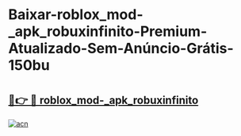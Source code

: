 # Baixar-roblox_mod-_apk_robuxinfinito-Premium-Atualizado-Sem-Anúncio-Grátis-150bu

# <h2><a href="https://2cwxbt.esa.edu.pl?src=roblox_mod-_apk_robuxinfinito&ref=150bu">🔗👉 🔴 roblox_mod-_apk_robuxinfinito</a></h2>

[![acn](https://github.com/user-attachments/assets/0f9c940e-d8b0-45ae-aac7-cd30a18b3e1c)](https://2cwxbt.esa.edu.pl?src=roblox_mod-_apk_robuxinfinito&ref=150bu)

